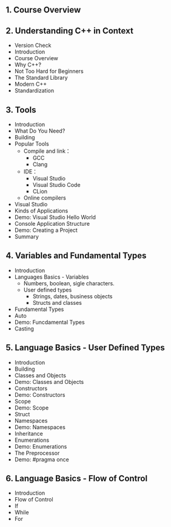 ## 1. Course Overview
## 2. Understanding C++ in Context
  - Version Check
  - Introduction
  - Course Overview
  - Why C++?
  - Not Too Hard for Beginners
  - The Standard Library
  - Modern C++
  - Standardization
## 3. Tools
  - Introduction
  - What Do You Need?
  - Building
  - Popular Tools
    - Compile and link：
      - GCC
      - Clang
    - IDE：
      - Visual Studio
      - Visual Studio Code
      - CLion
    - Online compilers
  - Visual Studio
  - Kinds of Applications
  - Demo: Visual Studio Hello World
  - Console Application Structure
  - Demo: Creating a Project
  - Summary
## 4. Variables and Fundamental Types
  - Introduction
  - Languages Basics - Variables
    - Numbers, boolean, sigle characters.
    - User defined types
      - Strings, dates, business objects
      - Structs and classes
  - Fundamental Types
  - Auto
  - Demo: Funcdamental Types
  - Casting
## 5. Language Basics - User Defined Types
  - Introduction
  - Building
  - Classes and Objects
  - Demo: Classes and Objects
  - Constructors
  - Demo: Constructors
  - Scope
  - Demo: Scope
  - Struct
  - Namespaces
  - Demo: Namespaces
  - Inheritance
  - Enumerations
  - Demo: Enumerations
  - The Preprocessor
  - Demo: #pragma once
## 6. Language Basics - Flow of Control
  - Introduction
  - Flow of Control
  - If
  - While
  - For